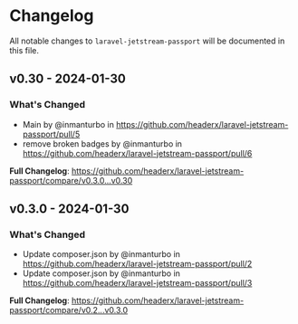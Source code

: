 # Changelog

All notable changes to `laravel-jetstream-passport` will be documented in this file.

## v0.30 - 2024-01-30

### What's Changed

* Main by @inmanturbo in https://github.com/headerx/laravel-jetstream-passport/pull/5
* remove broken badges by @inmanturbo in https://github.com/headerx/laravel-jetstream-passport/pull/6

**Full Changelog**: https://github.com/headerx/laravel-jetstream-passport/compare/v0.3.0...v0.30

## v0.3.0 - 2024-01-30

### What's Changed

* Update composer.json by @inmanturbo in https://github.com/headerx/laravel-jetstream-passport/pull/2
* Update composer.json by @inmanturbo in https://github.com/headerx/laravel-jetstream-passport/pull/3

**Full Changelog**: https://github.com/headerx/laravel-jetstream-passport/compare/v0.2...v0.3.0
